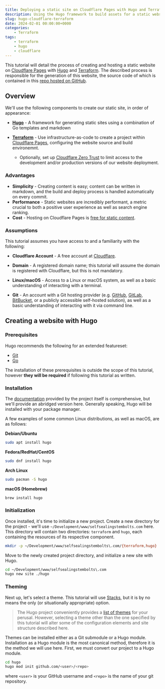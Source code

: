 ```yaml
---
title: Deploying a static site on Cloudflare Pages with Hugo and Terraform
description: Using the Hugo framework to build assets for a static website hosted on a Terraform-managed Cloudflare Pages project
slug: hugo-cloudflare-terraform
date: 2024-02-01 00:00:00+0000
categories:
    - Terraform
tags:
    - terraform
    - hugo
    - cloudflare
---
```


This tutorial will detail the process of creating and hosting a static website on [Cloudflare Pages](https://pages.cloudflare.com/) with [Hugo](https://gohugo.io) and [Terraform](https://terraform.io). The described process is responsible for the generation of this website, the source code of which is contained in this [repo hosted on GitHub](https://github.com/selfsealingstembolts/selfsealingstembolts.com).
  
## Overview

We'll use the following components to create our static site, in order of appearance:

- [**Hugo**](https://gethugo.io) - A framework for generating static sites using a combination of Go templates and markdown

- [**Terraform**](https://terraform.io) - Use infrastructure-as-code to create a project within [Cloudflare Pages](https://pages.cloudflare.com), configuring the website source and build environemnt.
  - Optionally, set up [Cloudflare Zero Trust](https://www.cloudflare.com/zero-trust/) to limit access to the development and/or production versions of our website deployment.

### Advantages

- **Simplicity** - Creating content is easy; content can be written in markdown, and the build and deploy process is handled automatically on every commit.
- **Performance** - Static websites are incredibly performant, a metric crucial to both a positive user experience as well as search engine ranking.
- **Cost** - Hosting on Cloudflare Pages is [free for static content](https://developers.cloudflare.com/pages/platform/limits/).

### Assumptions

This tutorial assumes you have access to and a familiarity with the following:

- **Cloudflare Account** - A free account at [Cloudflare](https://cloudflare.com).

- **Domain** - A registered domain name; this tutorial will assume the domain is registered with Cloudflare, but this is not mandatory.

- **Linux/macOS** - Access to a Linux or macOS system, as well as a basic understanding of interacting with a terminal.

- **Git** - An account with a Git hosting provider (e.g. [GitHub](https://github.com), [GitLab](https://gitlab.com), [BitBucket](https://bitbucket.org), or a publicly accessible self-hosted solution), as well as a basic understanding of interacting with it via command line. 

  
## Creating a website with Hugo

### Prerequisites

Hugo recommends the following for an extended featureset:

- [Git](https://git-scm.com/)
- [Go](https://go.dev/)

The installation of these prerequisites is outside the scope of this tutorial, however **they will be required** if following this tutorial as written.

### Installation

The [documentation](https://gohugo.io/installation/) provided by the project itself is comprehensive, but we'll provide an abridged version here. Generally speaking, Hugo will be installed with your package manager. 

A few examples of some common Linux distributions, as well as macOS, are as follows:

**Debian/Ubuntu**

```bash
sudo apt install hugo
```

**Fedora/RedHat/CentOS**

```bash
sudo dnf install hugo
```

**Arch Linux**

```bash
sudo pacman -S hugo
```

**macOS (Homebrew)**

```bash
brew install hugo
```

### Initialization

Once installed, it's time to initialize a new project. Create a new directory for the project - we'll use `~/Development/www/selfsealingstembolts.com` here. This directory will contain two directories: `terraform` and `hugo`, each containing the resources of its respective component.

    
```bash
mkdir -p ~/Development/www/selfsealingstembolts\.com/{terraform,hugo}
```

Move to the newly created project directory, and initialize a new site with Hugo.

```bash
cd ~/Development/www/selfsealingstembolts\.com
hugo new site ./hugo
```

### Theming

Next up, let's select a theme. This tutorial will use [Stacks](https://stack.jimmycai.com/), but it is by no means the only (or situationally appropriate) option. 
> The Hugo project conveniently provides a [list of themes](https://themes.gohugo.io/) for your perusal. However, selecting a theme other than the one specified by this tutorial will alter some of the configuration elements and site structure described here.  

Themes can be installed either as a Git submodule or a Hugo module. Installation as a Hugo module is the most canonical method, therefore it is the method we will use here. First, we must convert our project to a Hugo module.

```bash
cd hugo
hugo mod init github.com/<user>/<repo>
```

where `<user>` is your GitHub username and `<repo>` is the name of your git repository.


